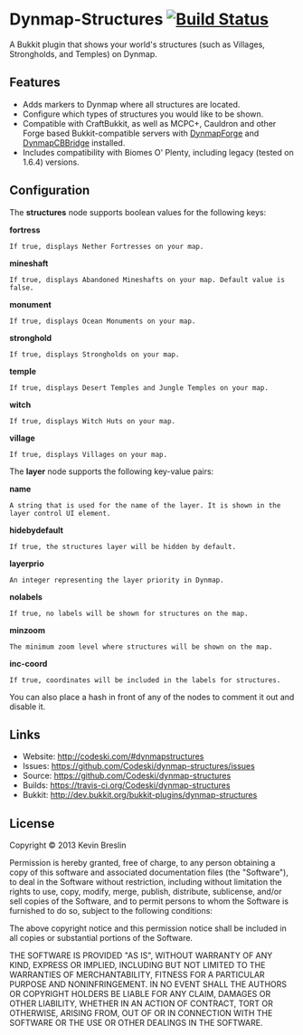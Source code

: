 # Dynmap-Structures [![Build Status](https://travis-ci.org/Codeski/dynmap-structures.svg?branch=master)](https://travis-ci.org/Codeski/dynmap-structures)

A Bukkit plugin that shows your world's structures (such as Villages, Strongholds, and Temples) on Dynmap.

## Features

* Adds markers to Dynmap where all structures are located.
* Configure which types of structures you would like to be shown.
* Compatible with CraftBukkit, as well as MCPC+, Cauldron and other Forge based Bukkit-compatible servers with [DynmapForge](http://www.curse.com/mc-mods/minecraft/dynmapforge) and [DynmapCBBridge](http://www.curse.com/mc-mods/minecraft/dynmapcbbridge) installed.
* Includes compatibility with Biomes O' Plenty, including legacy (tested on 1.6.4) versions.

## Configuration

The **structures** node supports boolean values for the following keys:

**fortress**

    If true, displays Nether Fortresses on your map.

**mineshaft**

    If true, displays Abandoned Mineshafts on your map. Default value is false.

**monument**

    If true, displays Ocean Monuments on your map.

**stronghold**

    If true, displays Strongholds on your map.

**temple**

    If true, displays Desert Temples and Jungle Temples on your map.

**witch**

    If true, displays Witch Huts on your map.

**village**

    If true, displays Villages on your map.

The **layer** node supports the following key-value pairs:

**name**

    A string that is used for the name of the layer. It is shown in the layer control UI element.

**hidebydefault**

    If true, the structures layer will be hidden by default.

**layerprio**

    An integer representing the layer priority in Dynmap.

**nolabels**

    If true, no labels will be shown for structures on the map.

**minzoom**

    The minimum zoom level where structures will be shown on the map.

**inc-coord**

    If true, coordinates will be included in the labels for structures.

You can also place a hash in front of any of the nodes to comment it out and disable it.

## Links

* Website: <http://codeski.com/#dynmapstructures>
* Issues: <https://github.com/Codeski/dynmap-structures/issues>
* Source: <https://github.com/Codeski/dynmap-structures>
* Builds: <https://travis-ci.org/Codeski/dynmap-structures>
* Bukkit: <http://dev.bukkit.org/bukkit-plugins/dynmap-structures>

## License

Copyright © 2013 Kevin Breslin

Permission is hereby granted, free of charge, to any person obtaining a copy of this software and associated documentation files (the "Software"), to deal in the Software without restriction, including without limitation the rights to use, copy, modify, merge, publish, distribute, sublicense, and/or sell copies of the Software, and to permit persons to whom the Software is furnished to do so, subject to the following conditions:

The above copyright notice and this permission notice shall be included in all copies or substantial portions of the Software.

THE SOFTWARE IS PROVIDED "AS IS", WITHOUT WARRANTY OF ANY KIND, EXPRESS OR IMPLIED, INCLUDING BUT NOT LIMITED TO THE WARRANTIES OF MERCHANTABILITY, FITNESS FOR A PARTICULAR PURPOSE AND NONINFRINGEMENT. IN NO EVENT SHALL THE AUTHORS OR COPYRIGHT HOLDERS BE LIABLE FOR ANY CLAIM, DAMAGES OR OTHER LIABILITY, WHETHER IN AN ACTION OF CONTRACT, TORT OR OTHERWISE, ARISING FROM, OUT OF OR IN CONNECTION WITH THE SOFTWARE OR THE USE OR OTHER DEALINGS IN THE SOFTWARE.
